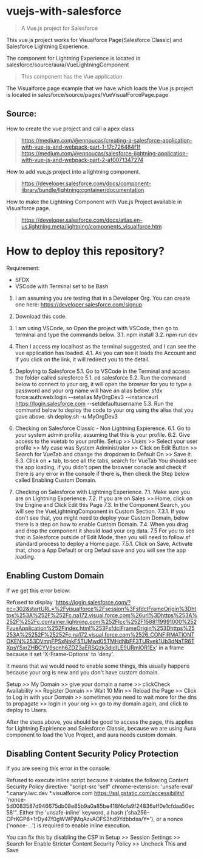 # vuejs-with-salesforce

> A Vue.js project for Salesforce

This vue.js project works for Visualforce Page(Salesforce Classic) and Salesforce Lightning Experience.

The component for Lightning Experience is located in salesforce/source/aura/VueLightningComponent
> This component has the Vue application

The Visualforce page example that we have which loads the Vue.js project is located in salesforce/source/pages/VueVisualForcePage.page

## Source:
How to create the vue project and call a apex class
> https://medium.com/@ennoucas/creating-a-salesforce-application-with-vue-js-and-webpack-part-1-17c726484f1f
> https://medium.com/@ennoucas/salesforce-lightning-application-with-vue-js-and-webpack-part-2-af0071347274

How to add vue.js project into a lightning component.
> https://developer.salesforce.com/docs/component-library/bundle/lightning:container/documentation

How to make the Lightning Component with Vue.js Project available in Visualforce page.
> https://developer.salesforce.com/docs/atlas.en-us.lightning.meta/lightning/components_visualforce.htm



# How to deploy this repository?

Requirement:
- SFDX
- VSCode with Terminal set to be Bash

1. I am assuming you are testing that in a Developer Org.
You can create one here: https://developer.salesforce.com/signup

2. Download this code.

3. I am using VSCode, so Open the project with VSCode, then go to terminal and type the commands below.
3.1. npm install
3.2. npm run dev

4. Then I access my localhost as the terminal suggested, and I can see the vue application has loaded.
4.1. As you can see it loads the Account and if you click on the link, it will redirect you to the detail.

5. Deploying to Salesforce
5.1. Go to VSCode in the Terminal and access the folder called salesforce
5.1. cd salesforce
5.2. Run the command below to connect to your org, it will open the browser for you to type a password and your org name will have an alias below.
sfdx force:auth:web:login --setalias MyOrgDev3 --instanceurl https://login.salesforce.com --setdefaultusername
5.3. Run the command below to deploy the code to your org using the alias that you gave above.
sh deploy.sh -u MyOrgDev3

6. Checking on Salesforce Classic - Non Lightning Expierence.
6.1. Go to your system admin profile, assuming that this is your profile.
6.2. Give access to the vuetab to your profile.
Setup >> Users >> Select your user profile >> My case was System Administrator >> Click on Edit Button >> Search for VueTab and change the dropdown to Default On >> Save it.
6.3. Click on + tab, to see all the tabs, search for VueTab
You should see the app loading, if you didn't open the browser console and check if there is any error in the console if there is, then check the Step below called Enabling Custom Domain.


7. Checking on Salesforce with Lightning Experience.
7.1. Make sure you are on Lightning Experience.
7.2. If you are on Sales >> Home, click on the Engine and Click Edit this Page
7.3. In the Component Search, you will see the VueLightningComponent in Custom Section.
7.3.1. If you don't see that, you might need to deploy your Custom Domain, below there is a step on how to enable Custom Domain.
7.4. When you drag and drop the component it should load your org data.
7.5 For you to see that in Salesforce outside of Edit Mode, then you will need to follow sf standard process to deploy a Home page.
7.5.1. Click on Save, Activate that, choo a App Default or org Defaul save and you will see the app loading.


## Enabling Custom Domain

If we get this error below:

Refused to display 'https://login.salesforce.com/?ec=302&startURL=%2Fvisualforce%2Fsession%3FsfdcIFrameOrigin%3Dhttps%253A%252F%252Fc.na172.visual.force.com%26url%3Dhttps%253A%252F%252Fc.container.lightning.com%252Flcc%252F1588119991000%252FvueApplication%252Findex.html%253FsfdcIFrameOrigin%253Dhttps%25253A%25252F%25252Fc.na172.visual.force.com%2526_CONFIRMATIONTOKEN%253DVmpFPSxNakF5TUMwd05TMHdNbFF3TURvek1Ub3dNaTR6TXpsYSxrZHBCYV9scnh6ZDZ3aERSQzk3dldILE9URmlOR1Ex' in a frame because it set 'X-Frame-Options' to 'deny'.


It means that we would need to enable some things, this usually happens because your org is new and you don't have custom domain.


Setup >> My Domain >> give your domain a name >> clickCheck Availability >> Register Domain >> Wait 10 Min >> Reload the Page >> Click to Log in with your Domain >> sometimes you need to wait more for the dns to propagate >> login in your org >> go to my domain again, and click to deploy to Users.

After the steps above, you should be good to access the page, this applies for Lightning Expirience and Salesforce Classic, because we are using Aura component to load the Vue Project, and aura needs custom domain.



## Disabling Content Security Policy Protection

If you are seeing this error in the console:

Refused to execute inline script because it violates the following Content Security Policy directive: "script-src 'self' chrome-extension: 'unsafe-eval' *.canary.lwc.dev *.visualforce.com https://ssl.gstatic.com/accessibility/ 'nonce-5d0083587d946675db08e85b9a0a85be418f4cfa9f24836aff0e1cfdaa50ec58'". Either the 'unsafe-inline' keyword, a hash ('sha256-CPrKGP6+1rDy4Zf0gWWPjMqAzvAOFS3hd9Ydbbdsa/Y='), or a nonce ('nonce-...') is required to enable inline execution.

You can fix this by disabling the CSP in Setup >> Session Settings >> Search for Enable Stricter Content Security Policy >> Uncheck This and Save